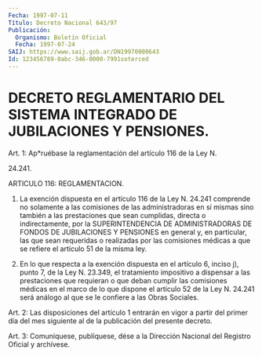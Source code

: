 ```yaml
---
Fecha: 1997-07-11
Título: Decreto Nacional 643/97
Publicación:
  Organismo: Boletín Oficial
  Fecha: 1997-07-24
SAIJ: https://www.saij.gob.ar/DN19970000643
Id: 123456789-0abc-346-0000-7991soterced
---
```

# DECRETO REGLAMENTARIO DEL SISTEMA INTEGRADO DE JUBILACIONES Y PENSIONES.

<a id="1"></a>
Art. 1: Ap*ruébase la reglamentación del artículo 116 de la Ley N.

24.241.

ARTICULO 116: REGLAMENTACION.

1. La exención dispuesta en el artículo 116 de la Ley N. 24.241 comprende no solamente a las comisiones de las administradoras en sí mismas sino también a las prestaciones que sean cumplidas, directa o indirectamente, por la SUPERINTENDENCIA DE ADMINISTRADORAS DE FONDOS DE JUBILACIONES Y PENSIONES en general y, en particular, las que sean requeridas o realizadas por las comisiones médicas a que se refiere el artículo 51 de la misma ley.

2. En lo que respecta a la exención dispuesta en el artículo 6, inciso j), punto 7, de la Ley N. 23.349, el tratamiento impositivo a dispensar a las prestaciones que requieran o que deban cumplir las comisiones médicas en el marco de lo que dispone el artículo 52 de la Ley N. 24.241 será análogo al que se le confiere a las Obras Sociales.

<a id="2"></a>
Art. 2: Las disposiciones del  artículo 1 entrarán  en  vigor  a partir  del  primer  día del mes siguiente al de la publicación del presente decreto.

<a id="3"></a>
Art. 3: Comuníquese,  publíquese, dése a la Dirección Nacional del Registro Oficial y archívese.
